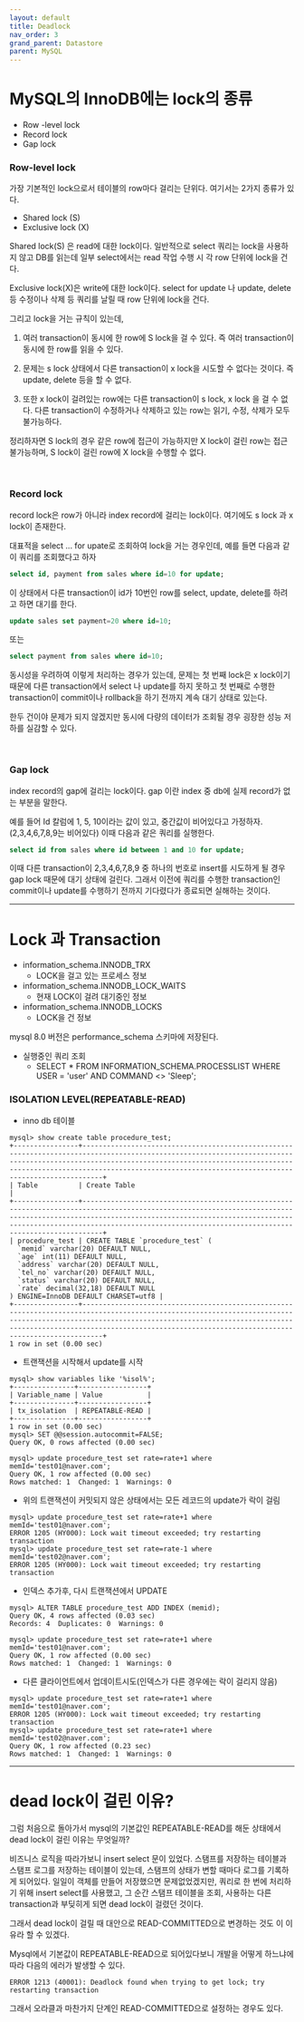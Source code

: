 ```yaml
---
layout: default
title: Deadlock
nav_order: 3
grand_parent: Datastore
parent: MySQL
---
```



# MySQL의 InnoDB에는 lock의 종류

- Row -level lock
- Record lock
- Gap lock


###  Row-level lock

가장 기본적인 lock으로서 테이블의 row마다 걸리는 단위다. 여기서는 2가지 종류가 있다.

- Shared lock (S)
- Exclusive lock (X)

Shared lock(S) 은 read에 대한 lock이다. 일반적으로 select 쿼리는 lock을 사용하지 않고 DB를 읽는데 일부 select에서는 read 작업 수행 시 각 row 단위에 lock을 건다.

Exclusive lock(X)은 write에 대한 lock이다. select for update 나 update, delete 등 수정이나 삭제 등 쿼리를 날릴 때 row 단위에 lock을 건다.

그리고 lock을 거는 규칙이 있는데,

1) 여러 transaction이 동시에 한 row에 S lock을 걸 수 있다. 즉 여러 transaction이 동시에 한 row를 읽을 수 있다.

2) 문제는 s lock 상태에서 다른 transaction이 x lock을 시도할 수 없다는 것이다. 즉 update, delete 등을 할 수 없다.

3) 또한 x lock이 걸려있는 row에는 다른 transaction이 s lock, x lock 을 걸 수 없다. 다른 transaction이 수정하거나 삭제하고 있는 row는 읽기, 수정, 삭제가 모두 불가능하다.

​정리하자면 S lock의 경우 같은 row에 접근이 가능하지만 X lock이 걸린 row는 접근 불가능하며, S lock이 걸린 row에 X lock을 수행할 수 없다.

​
### Record lock

record lock은 row가 아니라 index record에 걸리는 lock이다. 여기에도 s lock 과 x lock이 존재한다.

대표적을 select ... for upate로 조회하여 lock을 거는 경우인데, 예를 들면 다음과 같이 쿼리를 조회했다고 하자
```sql
select id, payment from sales where id=10 for update;
```
이 상태에서 다른 transaction이 id가 10번인 row를 select, update, delete를 하려고 하면 대기를 한다.

```sql
update sales set payment=20 where id=10;
```
또는
```sql
select payment from sales where id=10;
```
동시성을 우려하여 이렇게 처리하는 경우가 있는데, 문제는 첫 번째 lock은 x lock이기 때문에 다른 transaction에서 select 나 update를 하지 못하고 첫 번째로 수행한 transaction이 commit이나 rollback을 하기 전까지 계속 대기 상태로 있는다.

한두 건이야 문제가 되지 않겠지만 동시에 다량의 데이터가 조회될 경우 굉장한 성능 저하를 실감할 수 있다.

​
### Gap lock

index record의 gap에 걸리는 lock이다. gap 이란 index 중 db에 실제 record가 없는 부분을 말한다.

예를 들어 Id 칼럼에 1, 5, 10이라는 값이 있고, 중간값이 비어있다고 가정하자. (2,3,4,6,7,8,9는 비어있다) 이때 다음과 같은 쿼리를 실행한다.
```sql
select id from sales where id between 1 and 10 for update;
```
이때 다른 transaction이 2,3,4,6,7,8,9 중 하나의 번호로 insert를 시도하게 될 경우 gap lock 때문에 대기 상태에 걸린다. 그래서 이전에 쿼리를 수행한 transaction인 commit이나 update를 수행하기 전까지 기다렸다가 종료되면 실해하는 것이다.

---
# Lock 과 Transaction

 * information_schema.INNODB_TRX
   * LOCK을 걸고 있는 프로세스 정보
 * information_schema.INNODB_LOCK_WAITS
   * 현재 LOCK이 걸려 대기중인 정보
 * information_schema.INNODB_LOCKS
   * LOCK을 건 정보

mysql 8.0 버전은 performance_schema 스키마에 저장된다.


 * 실행중인 쿼리 조회
   * SELECT * FROM INFORMATION_SCHEMA.PROCESSLIST WHERE USER = 'user' AND COMMAND <> 'Sleep';

### ISOLATION LEVEL(REPEATABLE-READ)

 * inno db 테이블
```
mysql> show create table procedure_test;
+----------------+---------------------------------------------------------------------------------------------------------------------------------------------------------------------------------------------------------------------------------------------------------------------------------------------+
| Table          | Create Table                                                                                                                                                                                                                                                                                |
+----------------+---------------------------------------------------------------------------------------------------------------------------------------------------------------------------------------------------------------------------------------------------------------------------------------------+
| procedure_test | CREATE TABLE `procedure_test` (
  `memid` varchar(20) DEFAULT NULL,
  `age` int(11) DEFAULT NULL,
  `address` varchar(20) DEFAULT NULL,
  `tel_no` varchar(20) DEFAULT NULL,
  `status` varchar(20) DEFAULT NULL,
  `rate` decimal(32,18) DEFAULT NULL
) ENGINE=InnoDB DEFAULT CHARSET=utf8 |
+----------------+---------------------------------------------------------------------------------------------------------------------------------------------------------------------------------------------------------------------------------------------------------------------------------------------+
1 row in set (0.00 sec)
```

 * 트랜잭션을 시작해서 update를 시작

```
mysql> show variables like '%isol%';
+---------------+-----------------+
| Variable_name | Value           |
+---------------+-----------------+
| tx_isolation  | REPEATABLE-READ |
+---------------+-----------------+
1 row in set (0.00 sec)
mysql> SET @@session.autocommit=FALSE;
Query OK, 0 rows affected (0.00 sec)

mysql> update procedure_test set rate=rate+1 where memId='test01@naver.com';
Query OK, 1 row affected (0.00 sec)
Rows matched: 1  Changed: 1  Warnings: 0
```


 * 위의 트랜잭션이 커밋되지 않은 상태에서는 모든 레코드의 update가 락이 걸림
```
mysql> update procedure_test set rate=rate+1 where memId='test01@naver.com';
ERROR 1205 (HY000): Lock wait timeout exceeded; try restarting transaction
mysql> update procedure_test set rate=rate-1 where memId='test02@naver.com';
ERROR 1205 (HY000): Lock wait timeout exceeded; try restarting transaction

```


 * 인덱스 추가후, 다시 트랜잭션에서 UPDATE
```
mysql> ALTER TABLE procedure_test ADD INDEX (memid);
Query OK, 4 rows affected (0.03 sec)
Records: 4  Duplicates: 0  Warnings: 0

mysql> update procedure_test set rate=rate+1 where memId='test01@naver.com';
Query OK, 1 row affected (0.00 sec)
Rows matched: 1  Changed: 1  Warnings: 0
```

*  다른 클라이언트에서 업데이트시도(인덱스가 다른 경우에는 락이 걸리지 않음)
```
mysql> update procedure_test set rate=rate+1 where memId='test01@naver.com';
ERROR 1205 (HY000): Lock wait timeout exceeded; try restarting transaction
mysql> update procedure_test set rate=rate+1 where memId='test02@naver.com';
Query OK, 1 row affected (0.23 sec)
Rows matched: 1  Changed: 1  Warnings: 0
```


---
# dead lock이 걸린 이유?

그럼 처음으로 돌아가서 mysql의 기본값인 REPEATABLE-READ를 해둔 상태에서 dead lock이 걸린 이유는 무엇일까?

비즈니스 로직을 따라가보니 insert select 문이 있었다. 스탬프를 저장하는 테이블과 스탬프 로그를 저장하는 테이블이 있는데, 스탬프의 상태가 변할 때마다 로그를 기록하게 되어있다. 일일이 객체를 만들어 저장했으면 문제없었겠지만, 쿼리로 한 번에 처리하기 위해 insert select를 사용했고, 그 순간 스탬프 테이블을 조회, 사용하는 다른 transaction과 부딪히게 되면 dead lock이 걸렸던 것이다.

그래서 dead lock이 걸릴 때 대안으로 READ-COMMITTED으로 변경하는 것도 이 이유라 할 수 있겠다.

Mysql에서 기본값이 REPEATABLE-READ으로 되어있다보니 개발을 어떻게 하느냐에 따라 다음의 에러가 발생할 수 있다.
```
ERROR 1213 (40001): Deadlock found when trying to get lock; try restarting transaction
```
 그래서 오라클과 마찬가지 단계인 READ-COMMITTED으로 설정하는 경우도 있다.
